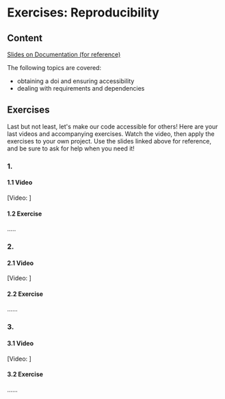 # Exercises: Reproducibility

## Content

[Slides on Documentation (for reference)](slides/slides_reproducibility.html) 

The following topics are covered:
* obtaining a doi and ensuring accessibility
* dealing with requirements and dependencies

## Exercises

Last but not least, let's make our code accessible for others! 
Here are your last videos and accompanying exercises. 
Watch the video, then apply the exercises to your own project. 
Use the slides linked above for reference, and be sure to ask for help when you need it!

### 1. 

#### 1.1 Video

[Video: ]

#### 1.2 Exercise

.....

### 2. 

#### 2.1 Video

[Video: ]

#### 2.2 Exercise

......

### 3. 

#### 3.1 Video

[Video: ]

#### 3.2 Exercise

......
